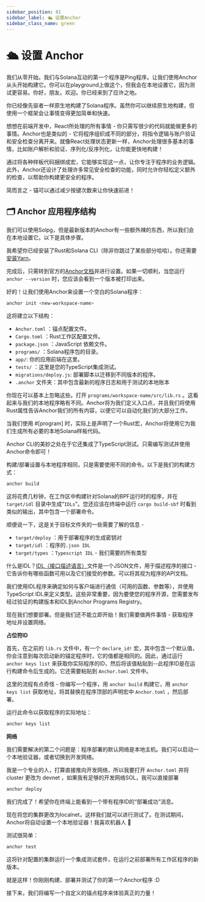 ```yaml
---
sidebar_position: 81
sidebar_label: 🛳 设置Anchor
sidebar_class_name: green
---
```


# 🛳 设置 Anchor

我们从零开始。我们与Solana互动的第一个程序是Ping程序。让我们使用Anchor从头开始构建它。你可以在playground上做这个，但我会在本地设置它，因为测试更容易。你好，朋友。欢迎。你已经来到了应许之地。

你已经像先驱者一样原生地构建了Solana程序。虽然你可以继续原生地构建，但使用一个框架会让事情变得更加简单和快速。

想想在前端开发中，React所处理的所有事情 - 你只需写很少的代码就能做更多的事情。Anchor也是类似的 - 它将程序组织成不同的部分，将指令逻辑与账户验证和安全检查分离开来。就像React处理状态更新一样，Anchor处理很多基本的事情，比如账户解析和验证、序列化/反序列化，让你能更快地构建！

通过将各种样板代码捆绑成宏，它能够实现这一点，让你专注于程序的业务逻辑。此外，Anchor还设计了处理许多常见安全检查的功能，同时允许你轻松定义额外的检查，以帮助你构建更安全的程序。

简而言之 - 锚可以通过减少按键次数来让你快速前进！

## 🗂 Anchor 应用程序结构

我们可以使用Solpg，但是最新版本的Anchor有一些额外辣的东西，所以我们会在本地设置它。以下是具体步骤。

我希望你已经安装了Rust和Solana CLI（除非你跳过了某些部分哈哈）。你还需要[安装Yarn](https://yarnpkg.com/getting-started/install/?utm_medium=buildspace_project&utm_source=buildspace.so)。

完成后，只需转到官方的[Anchor文档](https://www.anchor-lang.com/docs/installation?utm_source=buildspace.so&utm_medium=buildspace_project)并进行设置。如果一切顺利，当您运行 `anchor --version` 时，您应该会看到一个版本被打印出来。

好的！让我们使用Anchor来设置一个空白的Solana程序：


```bash
anchor init <new-workspace-name>
```

这将建立以下结构：

- `Anchor.toml` ：锚点配置文件。
- `Cargo.toml` ：Rust工作区配置文件。
- `package.json` ：JavaScript 依赖文件。
- `programs/` ：Solana程序包的目录。
- `app/`: 你的应用前端在这里。
- `tests/` ：这里是您的TypeScript集成测试。
- `migrations/deploy.js`: 部署脚本以迁移到不同版本的程序。
- `.anchor` 文件夹：其中包含最新的程序日志和用于测试的本地账本

你现在可以基本上忽略这些。打开 `programs/workspace-name/src/lib.rs` 。这看起来与我们的本地程序略有不同。Anchor将为我们定义入口点，并且我们将使用Rust属性告诉Anchor我们的所有内容，以便它可以自动化我们的大部分工作。

当我们使用 #[program] 时，实际上是声明了一个Rust宏，Anchor将使用它为我们生成所有必要的本地Solana样板代码。

Anchor CLI的美妙之处在于它还集成了TypeScript测试。只需编写测试并使用Anchor命令即可！

构建/部署设置与本地程序相同，只是需要使用不同的命令。以下是我们的构建方式：

```bash
anchor build
```

这将花费几秒钟，在工作区中构建针对Solana的BPF运行时的程序，并在 `target/idl` 目录中生成“`IDLs`”。您还应该在终端中运行 `cargo build-sbf` 时看到类似的输出，其中包含一个部署命令。

顺便说一下，这是关于目标文件夹的一些需要了解的信息 -

- `target/deploy` ：用于部署程序的生成密钥对
- `target/idl` ：程序的`.json IDL`
- `target/types` ：`Typescript IDL` - 我们需要的所有类型

什么是IDL？[IDL（接口描述语言）](https://en.wikipedia.org/wiki/Interface_description_language?utm_source=buildspace.so&utm_medium=buildspace_project)文件是一个JSON文件，用于描述程序的接口 - 它告诉你有哪些函数可用以及它们接受的参数。可以将其视为程序的API文档。

我们使用IDL程序来确定如何与客户端进行通信（可用的函数、参数等），并使用TypeScript IDL来定义类型。这些非常重要，因为要使您的程序开源，您需要发布经过验证的构建版本和IDL到Anchor Programs Registry。

现在我们想要部署。但是我们还不能立即开始！我们需要做两件事情 - 获取程序地址并设置网络。

**占位符ID**

首先，在之前的 `lib.rs` 文件中，有一个 `declare_id!` 宏，其中包含一个默认值，你会注意到每次启动新的锚定程序时，它的值都是相同的。因此，通过运行 `anchor keys list` 来获取你实际程序的ID，然后将该值粘贴到--此程序ID是在运行构建命令后生成的。它还需要粘贴到 `Anchor.toml` 文件中。

这里的流程有点奇怪 - 你编写一个程序，用 `anchor build` 构建它，用 `anchor keys list` 获取地址，将其替换在程序顶部的声明宏中 `Anchor.toml` ，然后部署。

运行此命令以获取程序的实际地址：

```bash
anchor keys list
```

**网络**

我们需要解决的第二个问题是：程序部署的默认网络是本地主机。我们可以启动一个本地验证器，或者切换到开发网络。

我是一个专业的人，打算直接推向开发网络，所以我要打开 `Anchor.toml` 并将 cluster 更改为 devnet ，如果我有足够的开发网络SOL，我可以直接部署

```bash
anchor deploy
```

我们完成了！希望你在终端上能看到一个带有程序ID的“部署成功”消息。

现在将您的集群更改为localnet，这样我们就可以进行测试了。在测试期间，Anchor将自动设置一个本地验证器！我喜欢机器人 🤖

测试很简单：

```bash
anchor test
```

这将针对配置的集群运行一个集成测试套件，在运行之前部署所有工作区程序的新版本。

就是这样！你刚刚构建、部署并测试了你的第一个Anchor程序 :D

接下来，我们将编写一个自定义的锚点程序来体验真正的力量！
